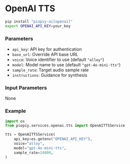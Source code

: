 # OpenAI TTS

```bash
pip install "piopiy-ai[openai]"
export OPENAI_API_KEY=your_key
```

### Parameters

- `api_key`: API key for authentication
- `base_url`: Override API base URL
- `voice`: Voice identifier to use (default `"alloy"`)
- `model`: Model name to use (default `"gpt-4o-mini-tts"`)
- `sample_rate`: Target audio sample rate
- `instructions`: Guidance for synthesis


### Input Parameters

None


### Example

```python
import os
from piopiy.services.openai.tts import OpenAITTSService

tts = OpenAITTSService(
    api_key=os.getenv("OPENAI_API_KEY"),
    voice="alloy",
    model="gpt-4o-mini-tts",
    sample_rate=24000,
)
```
